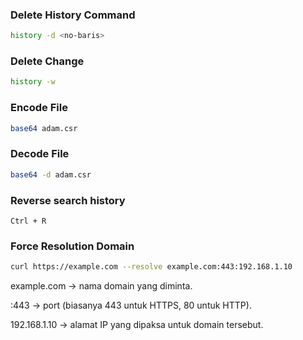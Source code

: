 ### Delete History Command
``` bash
history -d <no-baris>
```
### Delete Change
``` bash
history -w
```
### Encode File
``` bash
base64 adam.csr
```
### Decode File 
``` bash
base64 -d adam.csr
```
### Reverse search history
`Ctrl + R`

### Force Resolution Domain
``` bash
curl https://example.com --resolve example.com:443:192.168.1.10
```
example.com → nama domain yang diminta.

:443 → port (biasanya 443 untuk HTTPS, 80 untuk HTTP).

192.168.1.10 → alamat IP yang dipaksa untuk domain tersebut.
